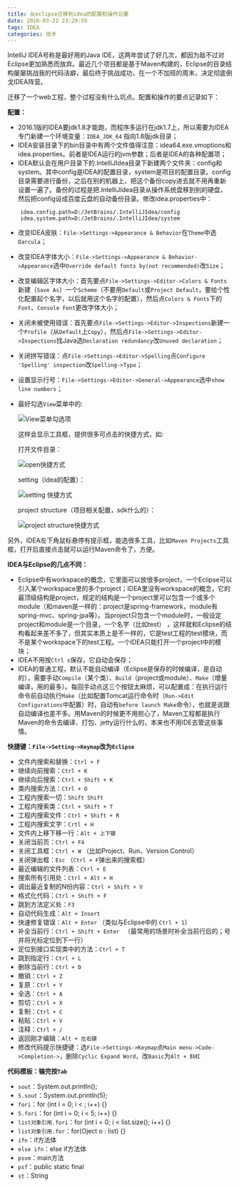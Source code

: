 ```yaml
---
title: 从eclipse迁移到idea的配置和操作记要
date: 2016-03-22 23:29:59
tags: IDEA
categories: 技术
---
```


IntelliJ IDEA号称是最好用的Java IDE，这两年尝试了好几次，都因为敌不过对Eclipse更加熟悉而放弃。最近几个项目都是基于Maven构建的，Eclipse的目录结构屡屡挑战我的代码洁癖，最后终于挑战成功，在一个不加班的周末，决定彻底倒戈IDEA阵营。

迁移了一个web工程，整个过程没有什么坑点。配置和操作的要点记录如下：

**配置：**

- 2016.1版的IDEA要jdk1.8才能跑，而程序多运行在jdk1.7上，所以需要为IDEA专门新建一个环境变量：`IDEA_JDK_64` 指向1.8版jdk目录；
- IDEA安装目录下的bin目录中有两个文件值得注意：idea64.exe.vmoptions和idea.properties。前者是IDEA运行的jvm参数；后者是IDEA的各种配置项；
- IDEA默认会在用户目录下的.IntelliJIdea目录下新建两个文件夹：config和system。其中config是IDEA的配置目录，system是项目的配置目录。config目录需要进行备份，之后在别的机器上，把这个备份copy进去就不用再重新设置一遍了。备份的过程是把.IntelliJIdea目录从操作系统盘移到别的硬盘，然后把config设成百度云盘的自动备份目录。修改idea.properties中：
```
    idea.config.path=D:/JetBrains/.IntelliJIdea/config
    idea.system.path=D:/JetBrains/.IntelliJIdea/system
```

- 改变IDEA皮肤：`File->Settings->Appearance & Behavior`在`Theme`中选`Darcula`；
- 改变IDEA字体大小：`File->Settings->Appearance & Behavior->Appearance`选中`Override default fonts by(not recommended)`改`Size`；
- 改变编辑区字体大小：首先要点`File->Settings->Editor->Colors & Fonts`新建（`Save As`）一个`Scheme`（不要用`Default`或`Project Default`，要给个性化配置起个名字，以后就用这个名字的配置），然后点`Colors & Fonts`下的`Font`、`Console Font`更改字体大小；
-  关闭未被使用错误：首先要点`File->Settings->Editor->Inspections`新建一个`Profile`（从`Default`上`Copy`），然后点`File->Settings->Editor->Inspections`找Java选`Declaration redundancy`改`Unused declaration`；
- 关闭拼写错误：点`File->Settings->Editor->Spelling`点`Configure 'Spelling' inspection`改`Spelling->Typo`；
- 设置显示行号：`File->Settings->Editor->General->Appearance`选中`show line numbers`；
- 最好勾选`View`菜单中的: 

	![View菜单勾选项](http://marinzheng.github.io/images/viewbar.png) 

  这样会显示工具框，提供很多可点击的快捷方式，如:
	
	打开文件目录： 

	![open快捷方式](http://marinzheng.github.io/images/viewopen.png) 

	setting（idea的配置）： 
	
	![setting 快捷方式](http://marinzheng.github.io/images/viewsetting.png) 

	project structure（项目相关配置，sdk什么的）： 
	
	![project structure快捷方式](http://marinzheng.github.io/images/viewprojectstructure.png) 


另外，IDEA左下角鼠标悬停有提示框，能选很多工具，比如`Maven Projects`工具框，打开后直接点击就可以运行Maven命令了，方便。


**IDEA与Eclipse的几点不同：**

- Eclipse中有workspace的概念，它里面可以放很多project，一个Eclipse可以引入某个workspace里的多个project；IDEA里没有workspace的概念，它的最顶级结构是project，规定的结构是一个project里可以包含一个或多个module（和maven是一样的：project是spring-framework，module有spring-mvc、spring-jpa等）。当project只包含一个module时，一般设定project和module是一个目录，一个名字（比如test） ，这样就和Eclipse的结构看起来差不多了，但其实本质上是不一样的，它是test工程的test模块，而不是某个workspace下的test工程。一个IDEA只能打开一个project中的模块；
- IDEA不用按`Ctrl s`保存，它自动会保存；
- IDEA的普通工程，默认不能自动编译（Eclipse是保存的时候编译，是自动的），需要手动`Compile`（某个类）、`Build`（project或module）、`Make`（增量编译，用的最多）。每回手动点这三个按钮太麻烦，可以配置成：在执行运行命令前自动执行`Make`（比如配置Tomcat运行命令时（`Run->Edit Configurations`中配置）时，自动有`before launch Make`命令），也就是说跟自动编译也差不多。用Maven的时候更不用担心了，Maven工程都是执行Maven的命令去编译、打包、jetty运行什么的，本来也不用IDE去管这些事情。

**快捷键：`File->Setting->Keymap`改为`Eclipse`**

- 文件内搜索和替换：`Ctrl + F`
- 继续向前搜索：`Ctrl + K`
- 继续向后搜索：`Ctrl + Shift + K`
- 类内搜索方法：`Ctrl + O`
- 工程内搜索一切：`Shift Shift`
- 工程内搜索类：`Ctrl + Shift + T`
- 工程内搜索文件：`Ctrl + Shift + R`
- 工程内搜索文字：`Crtl + H`
- 文件内上移下移一行：`Alt + 上下键`
- 关闭当前页：`Ctrl + F4`
- 关闭工具框：`Ctrl + W` （比如Project、Run、Version Control）
- 关闭弹出框：`Esc` （`Ctrl + F`弹出来的搜索框）
- 最近编辑的文件列表：`Ctrl + E`
- 搜索所有引用处：`Ctrl + Alt + H`
- 调出最近复制的N份内容：`Ctrl + Shift + V`
- 格式化代码：`Ctrl + Shift + F`
- 跳到方法定义处：`F3`
- 自动代码生成：`Alt + Insert`
- 快速修复错误：`Alt + Enter` （类似与Eclipse中的 `Ctrl + 1`）
- 补全当前行：`Ctrl + Shift + Enter ` （最常用的场景时补全当前行后的；号并将光标定位到下一行）
- 定位到接口实现类中的方法：`Ctrl + T`
- 跳到指定行：`Ctrl + L`
- 删除当前行：`Ctrl + D`
- 撤销：`Ctrl + Z`
- 复原：`Ctrl + Y`
- 全选：`Ctrl + A`
- 剪切：`Ctrl + X`
- 复制：`Ctrl + C`
- 粘贴：`Ctrl + V`
- 注释：`Ctrl + /`
- 返回刚才编辑：`Alt + 左右键`
- 修改代码提示快捷键：选`File->Settings->Keymap`点`Main menu->Code->Completion->`，删除`Cyclic Expand Word`，改`Basic`为`Alt + 斜杠`

**代码模板：输完按`Tab`**

- `sout`：System.out.println();
- `5.sout`：System.out.println(5);
- `fori`：for (int i = 0; i < ; i++) {}
- `5.fori`：for (int i = 0; i < 5; i++) {}
- `list对象引用.fori`：for (int i = 0; i < list.size(); i++) {}
- `list对象引用.for`：for(Oject o : list) {}
- `ifn`：if方法体
- `else ifn`：else if方法体
- `psvm`：main方法
- `psf`：public static final
- `st`：String
